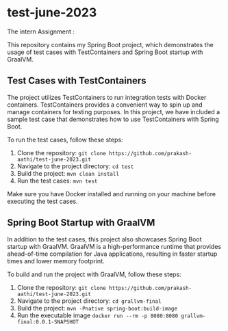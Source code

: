 # test-june-2023
The intern Assignment :

This repository contains my Spring Boot project, which demonstrates the usage of test cases with TestContainers and Spring Boot startup with GraalVM.

## Test Cases with TestContainers

The project utilizes TestContainers to run integration tests with Docker containers. TestContainers provides a convenient way to spin up and manage containers for testing purposes. In this project, we have included a sample test case that demonstrates how to use TestContainers with Spring Boot.

To run the test cases, follow these steps:

1. Clone the repository: `git clone https://github.com/prakash-aathi/test-june-2023.git`
2. Navigate to the project directory: `cd test`
3. Build the project: `mvn clean install`
4. Run the test cases: `mvn test`

Make sure you have Docker installed and running on your machine before executing the test cases.

## Spring Boot Startup with GraalVM

In addition to the test cases, this project also showcases Spring Boot startup with GraalVM. GraalVM is a high-performance runtime that provides ahead-of-time compilation for Java applications, resulting in faster startup times and lower memory footprint.

To build and run the project with GraalVM, follow these steps:

1. Clone the repository: `git clone https://github.com/prakash-aathi/test-june-2023.git`
2. Navigate to the project directory: `cd grallvm-final`
3. Build the project: `mvn -Pnative spring-boot:build-image`
4. Run the executable image `docker run --rm -p 8080:8080 grallvm-final:0.0.1-SNAPSHOT`



